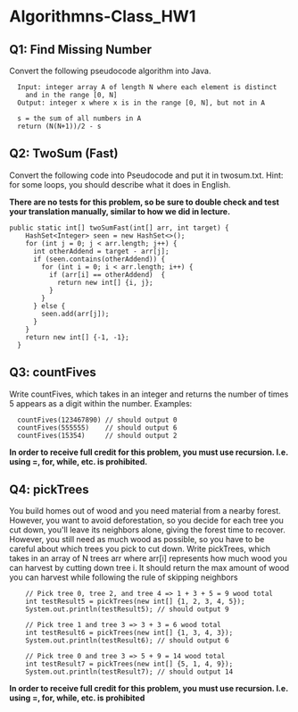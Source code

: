 # Algorithmns-Class_HW1

## Q1: Find Missing Number

Convert the following pseudocode algorithm into Java.

```algorithm findMissing
  Input: integer array A of length N where each element is distinct
    and in the range [0, N]
  Output: integer x where x is in the range [0, N], but not in A

  s = the sum of all numbers in A
  return (N(N+1))/2 - s
```
## Q2: TwoSum (Fast)

Convert the following code into Pseudocode and put it in twosum.txt. Hint: for some loops, you should describe what it does in English. 

**There are no tests for this problem, so be sure to double check and test your translation manually, similar to how we did in lecture.**
```
public static int[] twoSumFast(int[] arr, int target) {
    HashSet<Integer> seen = new HashSet<>();
    for (int j = 0; j < arr.length; j++) {
      int otherAddend = target - arr[j];
      if (seen.contains(otherAddend)) {
        for (int i = 0; i < arr.length; i++) {
          if (arr[i] == otherAddend)  {
            return new int[] {i, j};
          }
        }
      } else {
        seen.add(arr[j]);
      }
    }
    return new int[] {-1, -1};
  }
```


## Q3: countFives

Write countFives, which takes in an integer and returns the number of times 5 appears as a digit
within the number. Examples:
```  
  countFives(123467890) // should output 0
  countFives(555555)    // should output 6
  countFives(15354)     // should output 2
```

**In order to receive full credit for this problem, you must use recursion. I.e. using =, for,
while, etc. is prohibited.**


## Q4: pickTrees

You build homes out of wood and you need material from a nearby forest. However, you want to
avoid deforestation, so you decide for each tree you cut down, you'll leave its neighbors alone,
giving the forest time to recover. However, you still need as much wood as possible, so you
have to be careful about which trees you pick to cut down.
Write pickTrees, which takes in an array of N trees arr where arr[i] represents how much wood
you can harvest by cutting down tree i. It should return the max amount of wood you can
harvest while following the rule of skipping neighbors
```
    // Pick tree 0, tree 2, and tree 4 => 1 + 3 + 5 = 9 wood total
    int testResult5 = pickTrees(new int[] {1, 2, 3, 4, 5});
    System.out.println(testResult5); // should output 9

    // Pick tree 1 and tree 3 => 3 + 3 = 6 wood total
    int testResult6 = pickTrees(new int[] {1, 3, 4, 3});
    System.out.println(testResult6); // should output 6

    // Pick tree 0 and tree 3 => 5 + 9 = 14 wood total
    int testResult7 = pickTrees(new int[] {5, 1, 4, 9});
    System.out.println(testResult7); // should output 14 
```

**In order to receive full credit for this problem, you must use recursion. I.e. using =, for,
while, etc. is prohibited**
